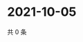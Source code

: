 # 2021-10-05

共 0 条

<!-- BEGIN WEIBO -->
<!-- 最后更新时间 Tue Oct 05 2021 02:12:49 GMT+0800 (China Standard Time) -->

<!-- END WEIBO -->
